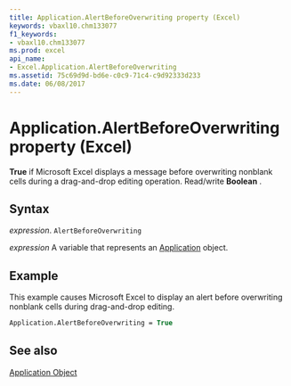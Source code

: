 ```yaml
---
title: Application.AlertBeforeOverwriting property (Excel)
keywords: vbaxl10.chm133077
f1_keywords:
- vbaxl10.chm133077
ms.prod: excel
api_name:
- Excel.Application.AlertBeforeOverwriting
ms.assetid: 75c69d9d-bd6e-c0c9-71c4-c9d92333d233
ms.date: 06/08/2017
---
```



# Application.AlertBeforeOverwriting property (Excel)

 **True** if Microsoft Excel displays a message before overwriting nonblank cells during a drag-and-drop editing operation. Read/write **Boolean** .


## Syntax

 _expression_. `AlertBeforeOverwriting`

 _expression_ A variable that represents an [Application](Excel.Application-graph-property.md) object.


## Example

This example causes Microsoft Excel to display an alert before overwriting nonblank cells during drag-and-drop editing.


```vb
Application.AlertBeforeOverwriting = True
```


## See also


[Application Object](Excel.Application(object).md)

